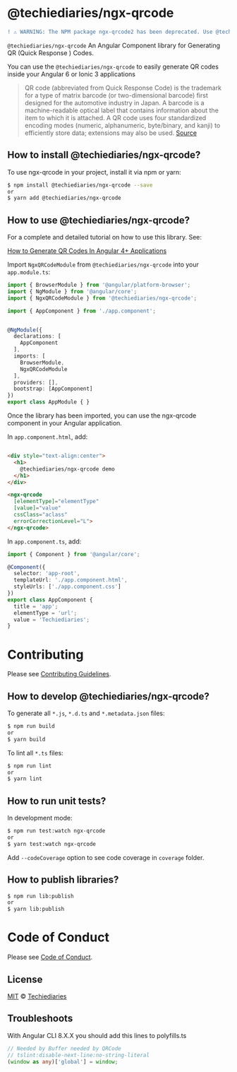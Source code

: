 # @techiediaries/ngx-qrcode

```diff
! ⚠️ WARNING: The NPM package ngx-qrcode2 has been deprecated. Use @techiediaries/ngx-qrcode instead.
```

`@techiediaries/ngx-qrcode` An Angular Component library for Generating QR (Quick Response ) Codes.

You can use the `@techiediaries/ngx-qrcode` to easily generate QR codes inside your Angular 6 or Ionic 3 applications 

>QR code (abbreviated from Quick Response Code) is the trademark for a type of matrix barcode (or two-dimensional barcode) first designed for the automotive industry in Japan. A barcode is a machine-readable optical label that contains information about the item to which it is attached. A QR code uses four standardized encoding modes (numeric, alphanumeric, byte/binary, and kanji) to efficiently store data; extensions may also be used. [Source](https://en.wikipedia.org/wiki/QR_code)

## How to install @techiediaries/ngx-qrcode?

To use ngx-qrcode in your project, install it via npm or yarn:

```bash
$ npm install @techiediaries/ngx-qrcode --save
or
$ yarn add @techiediaries/ngx-qrcode
```

## How to use @techiediaries/ngx-qrcode?

For a complete and detailed tutorial on how to use this library. See:

[How to Generate QR Codes In Angular 4+ Applications ](https://www.techiediaries.com/generate-qrcodes-angular)


Import `NgxQRCodeModule` from `@techiediaries/ngx-qrcode`  into your `app.module.ts`:

```ts
import { BrowserModule } from '@angular/platform-browser';
import { NgModule } from '@angular/core';
import { NgxQRCodeModule } from '@techiediaries/ngx-qrcode';

import { AppComponent } from './app.component';


@NgModule({
  declarations: [
    AppComponent
  ],
  imports: [
    BrowserModule,
    NgxQRCodeModule
  ],
  providers: [],
  bootstrap: [AppComponent]
})
export class AppModule { }
```


Once the library has been imported, you can use the ngx-qrcode component in your Angular application.

In `app.component.html`, add:
```html

<div style="text-align:center">
  <h1>
    @techiediaries/ngx-qrcode demo 
  </h1>
</div>

<ngx-qrcode 
  [elementType]="elementType" 
  [value]="value"
  cssClass="aclass"
  errorCorrectionLevel="L">
</ngx-qrcode>

```
In `app.component.ts`, add:

```ts
import { Component } from '@angular/core';

@Component({
  selector: 'app-root',
  templateUrl: './app.component.html',
  styleUrls: ['./app.component.css']
})
export class AppComponent {
  title = 'app';
  elementType = 'url';
  value = 'Techiediaries';
}
```

# Contributing
Please see [Contributing Guidelines](.github/CONTRIBUTING.md).

## How to develop @techiediaries/ngx-qrcode?

To generate all `*.js`, `*.d.ts` and `*.metadata.json` files:

```bash
$ npm run build
or
$ yarn build

```

To lint all `*.ts` files:

```bash
$ npm run lint
or
$ yarn lint
```

## How to run unit tests?

In development mode:

```bash
$ npm run test:watch ngx-qrcode
or
$ yarn test:watch ngx-qrcode
```
Add `--codeCoverage` option to see code coverage in `coverage` folder.

## How to publish libraries?

```bash
$ npm run lib:publish
or
$ yarn lib:publish
```

# Code of Conduct
Please see [Code of Conduct](.github/CODE_OF_CONDUCT.md).

## License
[MIT](/LICENSE) © [Techiediaries](mailto:techiediaries9@gmail.com)

## Troubleshoots

With Angular CLI 8.X.X you should add this lines to polyfills.ts

```typescript
// Needed by Buffer needed by QRCode
// tslint:disable-next-line:no-string-literal
(window as any)['global'] = window;
```
